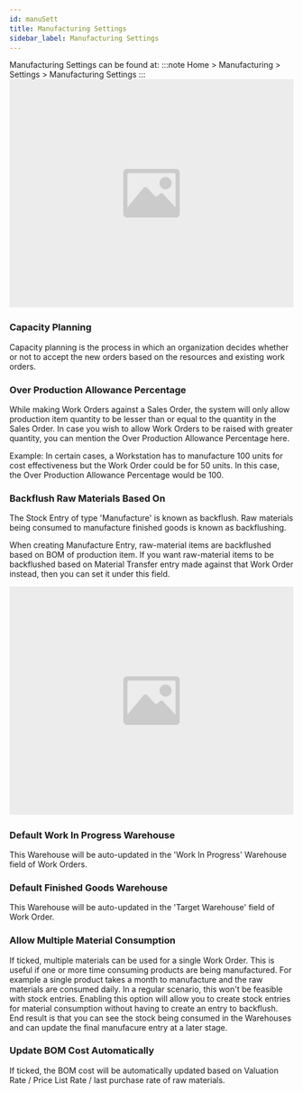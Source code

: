 ```yaml
---
id: manuSett
title: Manufacturing Settings
sidebar_label: Manufacturing Settings
---
```


Manufacturing Settings can be found at:
:::note
Home > Manufacturing > Settings > Manufacturing Settings
:::
![image](images/image.jpg)

### Capacity Planning

Capacity planning is the process in which an organization decides whether or not to accept the new orders based on the resources and existing work orders.

### Over Production Allowance Percentage

While making Work Orders against a Sales Order, the system will only allow production item quantity to be lesser than or equal to the quantity in the Sales Order. In case you wish to allow Work Orders to be raised with greater quantity, you can mention the Over Production Allowance Percentage here.

Example: In certain cases, a Workstation has to manufacture 100 units for cost effectiveness but the Work Order could be for 50 units. In this case, the Over Production Allowance Percentage would be 100.

### Backflush Raw Materials Based On

The Stock Entry of type 'Manufacture' is known as backflush. Raw materials being consumed to manufacture finished goods is known as backflushing.

When creating Manufacture Entry, raw-material items are backflushed based on BOM of production item. If you want raw-material items to be backflushed based on Material Transfer entry made against that Work Order instead, then you can set it under this field.

![image](images/image.jpg)

### Default Work In Progress Warehouse

This Warehouse will be auto-updated in the 'Work In Progress' Warehouse field of Work Orders.

### Default Finished Goods Warehouse

This Warehouse will be auto-updated in the 'Target Warehouse' field of Work Order.

### Allow Multiple Material Consumption

If ticked, multiple materials can be used for a single Work Order. This is useful if one or more time consuming products are being manufactured. For example a single product takes a month to manufacture and the raw materials are consumed daily. In a regular scenario, this won't be feasible with stock entries. Enabling this option will allow you to create stock entries for material consumption without having to create an entry to backflush. End result is that you can see the stock being consumed in the Warehouses and can update the final manufacure entry at a later stage.

### Update BOM Cost Automatically

If ticked, the BOM cost will be automatically updated based on Valuation Rate / Price List Rate / last purchase rate of raw materials.
